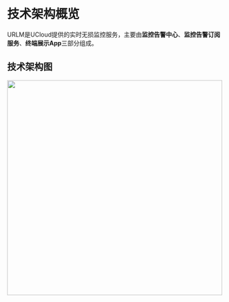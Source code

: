 # 技术架构概览

URLM是UCloud提供的实时无损监控服务，主要由**监控告警中心**、**监控告警订阅服务**、**终端展示App**三部分组成。

## 技术架构图

<img src="https://static.ucloud.cn/docs/urlm/images/1628841653416.png?v=1628841732" width="500">